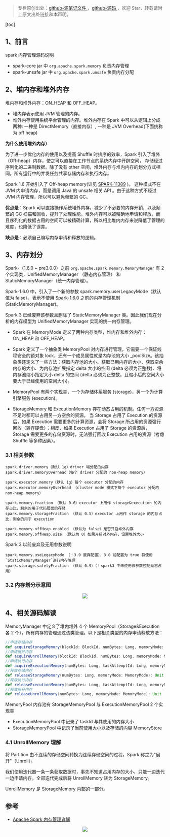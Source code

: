 > 专栏原创出处：[github-源笔记文件 ](https://github.com/GourdErwa/review-notes/tree/master/framework/spark-basis) ，[github-源码 ](https://github.com/GourdErwa/spark-advanced)，欢迎 Star，转载请附上原文出处链接和本声明。

[toc]
## 1、前言
spark 内存管理源码说明
- spark-core jar 中 `org.apache.spark.memory` 负责内存管理
- spark-unsafe jar 中 `org.apache.spark.unsafe` 负责内存分配

## 2、堆内存和堆外内存
堆内存和堆外内存：ON_HEAP 和 OFF_HEAP。
- 堆内存表示使用 JVM 管理的内存。
- 堆外内存使用系统平台管理的内存。堆外内存在 Spark 中可以从逻辑上分成两种: 一种是 DirectMemory（直接内存）, 一种是 JVM Overhead(下面统称为 off heap)

**为什么使用堆外内存）**

为了进一步优化内存的使用以及提高 Shuffle 时排序的效率，Spark 引入了堆外（Off-heap）内存，使之可以直接在工作节点的系统内存中开辟空间，
存储经过序列化的二进制数据。除了没有 other 空间，堆外内存与堆内内存的划分方式相同，所有运行中的并发任务共享存储内存和执行内存。

Spark 1.6 开始引入了 Off-heap memory(详见 [SPARK-11389](https://issues.apache.org/jira/browse/SPARK-11389) )。
这种模式不在 JVM 内申请内存，而是调用 Java 的 unsafe 相关 API 。由于这种方式不经过 JVM 内存管理，所以可以避免频繁的 GC。

**优点是**：Spark 可以直接操作系统堆外内存，减少了不必要的内存开销，以及频繁的 GC 扫描和回收，提升了处理性能。堆外内存可以被精确地申请和释放，而且序列化的数据占用的空间可以被精确计算，所以相比堆内内存来说降低了管理的难度，也降低了误差。

**缺点是**：必须自己编写内存申请和释放的逻辑。

## 3、内存划分
Spark-（1.6.0 ~ pre3.0.0）之前 `org.apache.spark.memory.MemoryManager` 有 2 个实现类，UnifiedMemoryManager
（静态内存管理） 和 StaticMemoryManager（统一内存管理）。

Spark-1.6.0 中，引入了一个新的参数 spark.memory.userLegacyMode（默认值为 false），表示不使用 Spark-1.6.0 之前的内存管理机制 (StaticMemoryManager)。

Spark 3 已经废弃该参数且删除了 StaticMemoryManager 类。因此我们现在分析的内存模型为 UnifiedMemoryManager 实现的统一内存管理。

* Spark 在 MemoryMode 定义了两种内存类型，堆内存和堆外内存：ON_HEAP 和 OFF_HEAP。

* Spark 定义了一个抽象类 MemoryPool 对内存进行管理，它需要一个保证线程安全的锁对象 lock，还有一个成员属性就是内存池的大小 _poolSize。该抽象类还定义了一些方法：获取内存池的大小、获取已用内存的大小、获取空余内存的大小、为内存池扩展指定 delta 大小的空间 (delta 必须为正整数)、将内存池缩小指定大小 delta 的空间 (delta 必须为正整数，且缩小后的空间大小要大于已经使用的空间大小)。

* MemoryPool 有两个实现类，一个为存储体系服务 (storage)，另一个为计算引擎服务 (execution)。

* StorageMemory 和 ExecutionMemory 存在动态占用的机制。任何一方资源不足时都可以占用另一方空余的资源。
当 Storage 占用了 Execution 的资源后，如果 Execution 需要更多的计算资源，会将 Storage 所占用的资源强行回收（转存硬盘）；相反，如果 Execution 占用了 Storage 的资源后，Storage 需要更多的存储资源时，无法强行回收 Execution 占用的资源（考虑 Shuffle 等多种因素）。

### 3.1 相关参数
```
spark.driver.memory（默认 1g）driver 端分配的内存
spark.driver.memoryOverhead（每个 driver 分配的 non-heap memory）

spark.executor.memory（默认 1g）每个 executor 分配的内存
spark.executor.memoryOverhead （cluster mode 模式下每个 executor 分配的 non-heap memory）

spark.memory.fraction （默认 0.6）executor 上用作 storage&execution 的内存占比，剩余的用于代码层面的存储
spark.memory.storageFraction （默认 0.5）executor 上用作 storage 的内存占比，剩余的用于 execution

spark.memory.offHeap.enabled （默认为 false）是否开启堆外内存
spark.memory.offHeap.size （默认为 0）如果开启对外内存，设置堆外大小
```
Spark 3 以前废弃及无用参数说明
```
spark.memory.useLegacyMode （！3.0 废弃配置），3.0 前配置为 true 将使用`StaticMemoryManager`进行内存管理
spark.storage.safetyFraction （默认 0.9）（！spark3 中未使用该参数控制动态占用）
```

### 3.2 内存划分示意图

<div align="center">
    <img src="https://ipic-review-notes.oss-cn-beijing.aliyuncs.com/2020-02-16-spark-basis-MemoryMode.jpeg">
</div>

## 4、相关源码解读
MemoryManager 中定义了堆内堆外 4 个 MemoryPool（Storage&Execution 各 2 个），所有内存的管理通过该类管理。以下是相关类型的内存申请释放方法：

```scala
//申请存储内存
def acquireStorageMemory(blockId: BlockId, numBytes: Long, memoryMode: MemoryMode): Boolean
//申请展开内存
def acquireUnrollMemory(blockId: BlockId, numBytes: Long, memoryMode: MemoryMode): Boolean
//申请执行内存
def acquireExecutionMemory(numBytes: Long, taskAttemptId: Long, memoryMode: MemoryMode): Long
//释放存储内存
def releaseStorageMemory(numBytes: Long, memoryMode: MemoryMode): Unit
//释放执行内存
def releaseExecutionMemory(numBytes: Long, taskAttemptId: Long, memoryMode: MemoryMode): Unit
//释放展开内存
def releaseUnrollMemory(numBytes: Long, memoryMode: MemoryMode): Unit
```

MemoryPool 内存池有 StorageMemoryPool 与 ExecutionMemoryPool 2 个实现类
- ExecutionMemoryPool 中记录了 taskId 与其使用的内存大小
- StorageMemoryPool 中记录了当前使用大小以及存储的内容 MemoryStore

### 4.1 UnrollMemory 理解
将 Partition 由不连续的存储空间转换为连续存储空间的过程，Spark 称之为"展开"（Unroll）。

我们使用迭代器一条一条获取数据时，事先不知道占用内存的大小，只能一边迭代一边申请内存。全部迭代完成后将 UnrollMemory 转为 StorageMemory。

UnrollMemory 是 StorageMemory 内部的一部分。

## 参考
- [Apache Spark 内存管理详解 ](https://www.ibm.com/developerworks/cn/analytics/library/ba-cn-apache-spark-memory-management/index.html)

<div align="center">
    <img src="https://blog-review-notes.oss-cn-beijing.aliyuncs.com/gourderwa.footer.jpeg">
</div>
